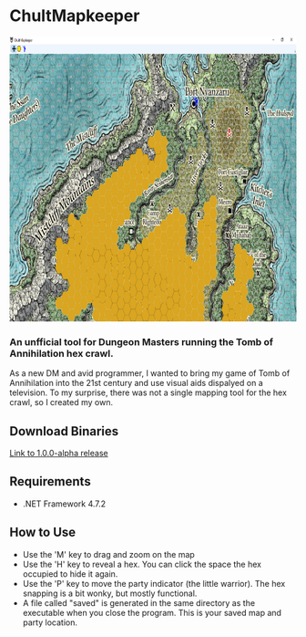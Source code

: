 <h1> ChultMapkeeper </h1>
<img src="https://github.com/arobinson410/ChultMapkeeper/blob/master/docs/ChultMapkeeper1.0.0-alpha.PNG" height="500" alt="Picture of the Program in Action"/>
<h3> An unfficial tool for Dungeon Masters running the Tomb of Annihilation hex crawl. </h3>
<p> As a new DM and avid programmer, I wanted to bring my game of Tomb of Annihilation into the 21st century and use visual aids dispalyed on a television. To my surprise, there was not a single mapping tool for the hex crawl, so I created my own.</p>
<h2>Download Binaries</h2>
<a href="https://github.com/arobinson410/ChultMapkeeper/releases/tag/1.0.0-alpha">Link to 1.0.0-alpha release</a>
<h2>Requirements</h2>
<ul>
  <li>.NET Framework 4.7.2</li>
</ul>
<h2> How to Use </h2>
<ul>
  <li>Use the 'M' key to drag and zoom on the map</li>
  <li>Use the 'H' key to reveal a hex. You can click the space the hex occupied to hide it again.</li>
  <li>Use the 'P' key to move the party indicator (the little warrior). The hex snapping is a bit wonky, but mostly functional.</li>
  <li>A file called "saved" is generated in the same directory as the executable when you close the program. This is your saved map and party location.
</ul>
